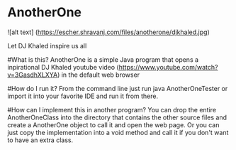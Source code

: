 # AnotherOne
![alt text] (https://escher.shravanj.com/files/anotherone/djkhaled.jpg)

Let DJ Khaled inspire us all

#What is this?
AnotherOne is a simple Java program that opens a inpirational DJ Khaled youtube video (https://www.youtube.com/watch?v=3GasdhXLXYA) in the default web browser

#How do I run it?
From the command line just run java AnotherOneTester or import it into your favorite IDE and run it from there.

#How can I implement this in another program?
You can drop the entire AnotherOneClass into the directory that contains the other source files and create a AnotherOne object to call it and open the web page. Or you can just copy the implementation into a void method and call it if you don't want to have an extra class. 
